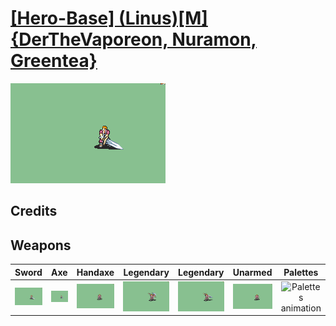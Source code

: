 # [\[Hero-Base\] \(Linus\)\[M\]{DerTheVaporeon, Nuramon, Greentea}](./)

<img src="./1.%20Sword/Sword_000.png" alt="[Hero-Base] (Linus)[M]{DerTheVaporeon, Nuramon, Greentea} standing" />

## Credits



## Weapons


|Sword |Axe |Handaxe |Legendary |Legendary |Unarmed |Palettes |
|  :---: | :---: | :---: | :---: | :---: | :---: | :---: |
| <img alt="Sword animation" src="./1.%20Sword/Sword.gif" /> | <img alt="Axe animation" src="./3.%20Axe/Axe.gif" /> | <img alt="Handaxe animation" src="./4.%20Handaxe/Handaxe.gif" /> | <img alt="Legendary animation" src="./8.%20Legendary%20(Basilikos)/Legendary.gif" /> | <img alt="Legendary animation" src="./8.%20Legendary%20(Durandal)/Legendary.gif" /> | <img alt="Unarmed animation" src="./8.%20Unarmed/Unarmed.gif" /> | <img alt="Palettes animation" src="./Palettes/Palettes.gif" /> |
